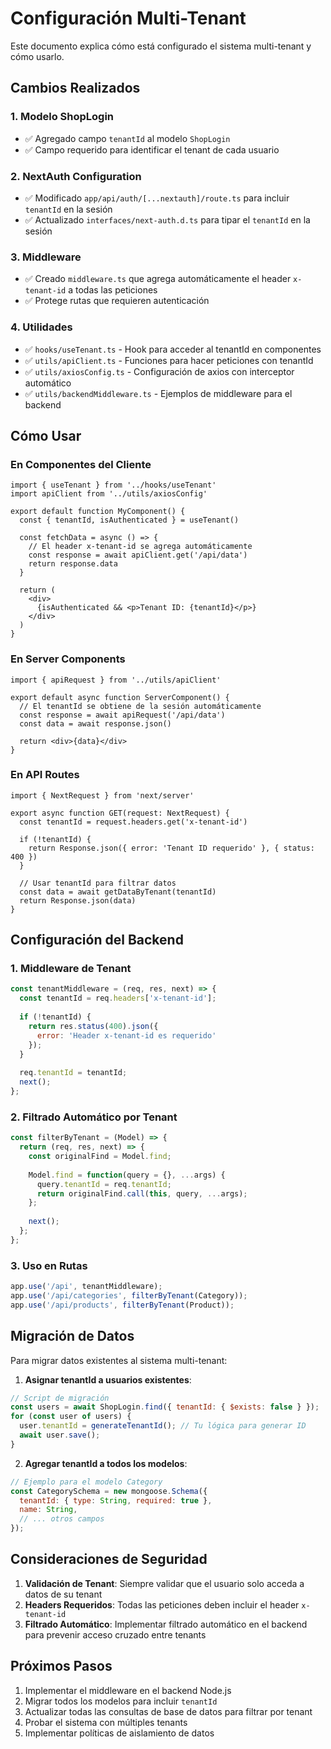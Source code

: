 # Configuración Multi-Tenant

Este documento explica cómo está configurado el sistema multi-tenant y cómo usarlo.

## Cambios Realizados

### 1. Modelo ShopLogin
- ✅ Agregado campo `tenantId` al modelo `ShopLogin`
- ✅ Campo requerido para identificar el tenant de cada usuario

### 2. NextAuth Configuration
- ✅ Modificado `app/api/auth/[...nextauth]/route.ts` para incluir `tenantId` en la sesión
- ✅ Actualizado `interfaces/next-auth.d.ts` para tipar el `tenantId` en la sesión

### 3. Middleware
- ✅ Creado `middleware.ts` que agrega automáticamente el header `x-tenant-id` a todas las peticiones
- ✅ Protege rutas que requieren autenticación

### 4. Utilidades
- ✅ `hooks/useTenant.ts` - Hook para acceder al tenantId en componentes
- ✅ `utils/apiClient.ts` - Funciones para hacer peticiones con tenantId
- ✅ `utils/axiosConfig.ts` - Configuración de axios con interceptor automático
- ✅ `utils/backendMiddleware.ts` - Ejemplos de middleware para el backend

## Cómo Usar

### En Componentes del Cliente
```tsx
import { useTenant } from '../hooks/useTenant'
import apiClient from '../utils/axiosConfig'

export default function MyComponent() {
  const { tenantId, isAuthenticated } = useTenant()
  
  const fetchData = async () => {
    // El header x-tenant-id se agrega automáticamente
    const response = await apiClient.get('/api/data')
    return response.data
  }
  
  return (
    <div>
      {isAuthenticated && <p>Tenant ID: {tenantId}</p>}
    </div>
  )
}
```

### En Server Components
```tsx
import { apiRequest } from '../utils/apiClient'

export default async function ServerComponent() {
  // El tenantId se obtiene de la sesión automáticamente
  const response = await apiRequest('/api/data')
  const data = await response.json()
  
  return <div>{data}</div>
}
```

### En API Routes
```tsx
import { NextRequest } from 'next/server'

export async function GET(request: NextRequest) {
  const tenantId = request.headers.get('x-tenant-id')
  
  if (!tenantId) {
    return Response.json({ error: 'Tenant ID requerido' }, { status: 400 })
  }
  
  // Usar tenantId para filtrar datos
  const data = await getDataByTenant(tenantId)
  return Response.json(data)
}
```

## Configuración del Backend

### 1. Middleware de Tenant
```javascript
const tenantMiddleware = (req, res, next) => {
  const tenantId = req.headers['x-tenant-id'];
  
  if (!tenantId) {
    return res.status(400).json({ 
      error: 'Header x-tenant-id es requerido' 
    });
  }
  
  req.tenantId = tenantId;
  next();
};
```

### 2. Filtrado Automático por Tenant
```javascript
const filterByTenant = (Model) => {
  return (req, res, next) => {
    const originalFind = Model.find;
    
    Model.find = function(query = {}, ...args) {
      query.tenantId = req.tenantId;
      return originalFind.call(this, query, ...args);
    };
    
    next();
  };
};
```

### 3. Uso en Rutas
```javascript
app.use('/api', tenantMiddleware);
app.use('/api/categories', filterByTenant(Category));
app.use('/api/products', filterByTenant(Product));
```

## Migración de Datos

Para migrar datos existentes al sistema multi-tenant:

1. **Asignar tenantId a usuarios existentes**:
```javascript
// Script de migración
const users = await ShopLogin.find({ tenantId: { $exists: false } });
for (const user of users) {
  user.tenantId = generateTenantId(); // Tu lógica para generar ID
  await user.save();
}
```

2. **Agregar tenantId a todos los modelos**:
```javascript
// Ejemplo para el modelo Category
const CategorySchema = new mongoose.Schema({
  tenantId: { type: String, required: true },
  name: String,
  // ... otros campos
});
```

## Consideraciones de Seguridad

1. **Validación de Tenant**: Siempre validar que el usuario solo acceda a datos de su tenant
2. **Headers Requeridos**: Todas las peticiones deben incluir el header `x-tenant-id`
3. **Filtrado Automático**: Implementar filtrado automático en el backend para prevenir acceso cruzado entre tenants

## Próximos Pasos

1. Implementar el middleware en el backend Node.js
2. Migrar todos los modelos para incluir `tenantId`
3. Actualizar todas las consultas de base de datos para filtrar por tenant
4. Probar el sistema con múltiples tenants
5. Implementar políticas de aislamiento de datos
